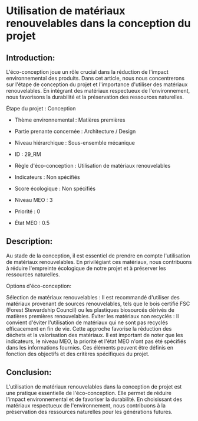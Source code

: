 
# Utilisation de matériaux renouvelables dans la conception du projet

## **Introduction:**

L'éco-conception joue un rôle crucial dans la réduction de l'impact environnemental des produits. Dans cet article, nous nous concentrerons sur l'étape de conception du projet et l'importance d'utiliser des matériaux renouvelables. En intégrant des matériaux 
respectueux de l'environnement, nous favorisons la durabilité et la préservation des ressources naturelles.

Étape du projet : Conception  
- Thème environnemental : Matières premières  
- Partie prenante concernée : Architecture / Design  
- Niveau hiérarchique : Sous-ensemble mécanique  
- ID : 29_RM  
- Règle d'éco-conception : Utilisation de matériaux renouvelables  
- Indicateurs : Non spécifiés  
- Score écologique : Non spécifiés  

- Niveau MEO : 3  
- Priorité : 0  
- État MEO : 0.5  

## **Description:**

Au stade de la conception, il est essentiel de prendre en compte l'utilisation de matériaux renouvelables. En privilégiant ces matériaux, nous contribuons à réduire l'empreinte écologique de notre projet et à préserver les ressources naturelles.

Options d'éco-conception:
  
Sélection de matériaux renouvelables : Il est recommandé d'utiliser des matériaux provenant de sources renouvelables, tels que le bois certifié FSC (Forest Stewardship Council) ou les plastiques biosourcés dérivés de matières premières renouvelables.
Éviter les matériaux non recyclés : Il convient d'éviter l'utilisation de matériaux qui ne sont pas recyclés efficacement en fin de vie. Cette approche favorise la réduction des déchets et la valorisation des matériaux.
Il est important de noter que les indicateurs, le niveau MEO, la priorité et l'état MEO n'ont pas été spécifiés dans les informations fournies. Ces éléments peuvent être définis en fonction des objectifs et des critères spécifiques du projet.

## **Conclusion:**

L'utilisation de matériaux renouvelables dans la conception de projet est une pratique essentielle de l'éco-conception. Elle permet de réduire l'impact environnemental et de favoriser la durabilité. En choisissant des matériaux respectueux de l'environnement, nous contribuons à la préservation des ressources naturelles pour les générations futures.
